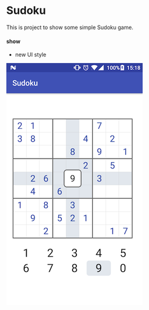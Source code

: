 # Sudoku
This is project to show some simple Sudoku game.

#### show

- new UI style

![github](https://github.com/handezhao/Sudoku/raw/master/picture/sdnew.png)

